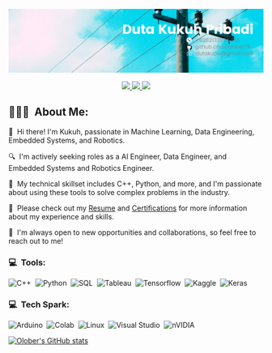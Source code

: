 <p align="center">
	<img src="assets/Duta Kukuh Pribadi.png">
</p>

<p align="center">
	<a href="https://www.linkedin.com/in/duta-kukuh-pribadi/">
		<img src="https://img.shields.io/badge/LinkedIn-0077B5?style=for-the-badge&logo=linkedin&logoColor=white" />
	</a>
    <a href="mailto:amankr1619@gmail.com">
		<img src="https://img.shields.io/badge/Gmail-D14836?style=for-the-badge&logo=gmail&logoColor=white" />
	</a>
    <a href="https://www.instagram.com/mortis_abelson/">
        <img src="https://img.shields.io/badge/Instagram-E4405F?style=for-the-badge&logo=instagram&logoColor=white" />
    </a>
</p>

## 👨🏻‍💻 &nbsp;About Me:

<p>👋 &nbsp;Hi there! I'm Kukuh, passionate in Machine Learning, Data Engineering, Embedded Systems, and Robotics.</p>
<p>🔍 &nbsp;I'm actively seeking roles as a AI Engineer, Data Engineer, and Embedded Systems and Robotics Engineer.</p>
<p>🚀 &nbsp;My technical skillset includes  C++, Python, and more, and I'm passionate about using these tools to solve complex problems in the industry.</p>
<p>📄 &nbsp;Please check out my <a href="https://drive.google.com/file/d/18MhO-F-YVpq1jUpEf_yLRWvWx4yFkQP4/view?usp=sharing">Resume</a>  and <a href="https://drive.google.com/drive/folders/1iygmtg9w6o_Bh_mIC08yDi-ehe7pw2Cc?usp=sharing">Certifications</a> for more information about my experience and skills.</p>
<p>🤝 &nbsp;I'm always open to new opportunities and collaborations, so feel free to reach out to me!</p>


### 💻 &nbsp;Tools:

![C++](https://img.shields.io/badge/c++-%2300599C.svg?style=for-the-badge&logo=c%2B%2B&logoColor=white)&nbsp;
![Python](https://img.shields.io/badge/python-3670A0?style=for-the-badge&logo=python&logoColor=ffdd54)&nbsp;
![SQL](https://img.shields.io/badge/MySQL-00000F?style=for-the-badge&logo=mysql&logoColor=white)&nbsp;
![Tableau](https://img.shields.io/badge/Tableau-E97627?style=for-the-badge&logo=Tableau&logoColor=white)&nbsp;
![Tensorflow](https://img.shields.io/badge/TensorFlow-FF6F00?style=for-the-badge&logo=tensorflow&logoColor=white)&nbsp;
![Kaggle](https://img.shields.io/badge/Kaggle-20BEFF?style=for-the-badge&logo=Kaggle&logoColor=white)&nbsp;
![Keras](https://img.shields.io/badge/Keras-%23D00000.svg?style=for-the-badge&logo=Keras&logoColor=white)&nbsp;


### 💻 &nbsp;Tech Spark:

![Arduino](https://img.shields.io/badge/Arduino_IDE-00979D?style=for-the-badge&logo=arduino&logoColor=white)&nbsp;
![Colab](https://img.shields.io/badge/Colab-F9AB00?style=for-the-badge&logo=googlecolab&color=525252)&nbsp;
![Linux](https://img.shields.io/badge/Linux-FCC624?style=for-the-badge&logo=linux&logoColor=black)&nbsp;
![Visual Studio](https://img.shields.io/badge/Visual_Studio-5C2D91?style=for-the-badge&logo=visual%20studio&logoColor=white)&nbsp;
![nVIDIA](https://img.shields.io/badge/nVIDIA-%2376B900.svg?style=for-the-badge&logo=nVIDIA&logoColor=white)&nbsp;


[![Olober's GitHub stats](https://github-readme-stats.vercel.app/api?username=olober76)](https://github.com/olober76)







